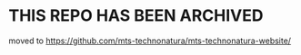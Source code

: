 # THIS REPO HAS BEEN ARCHIVED

moved to https://github.com/mts-technonatura/mts-technonatura-website/
